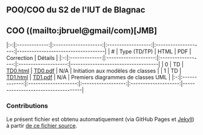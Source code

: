 ## POO/COO du S2 de l'IUT de Blagnac

## COO ((mailto:jbruel@gmail/com)[JMB]

|:-:|:-------------:|:--------------------:|:------------------:|:--------------------:|------------------------------------|
| # | Type  (TD/TP) |   HTML               |   PDF              |   Correction         | Détails                            |
|:-:|:-------------:|:--------------------:|:------------------:|:--------------------:|------------------------------------|
| 0 | TD            | [TD0.html](TD0.html) | [TD0.pdf](TD0.pdf) | N/A                  | Initiation aux modèles de classes  |
| 1 | TD            | [TD1.html](TD0.html) | [TD1.pdf](TD0.pdf) | N/A                  | Premiers diagrammes de classes UML |
|:-:|:-------------:|:--------------------:|:------------------:|:--------------------:|------------------------------------|

### Contributions

Le présent fichier est obtenu automatiquement (via GitHub Pages et [Jekyll](https://jekyllrb.com/)) à partir [de ce fichier source](https://github.com/IUT-Blagnac/POO/edit/master/docs/index.md).
